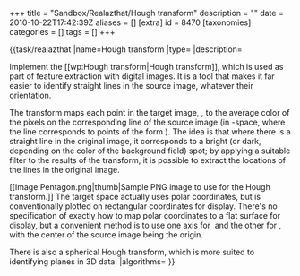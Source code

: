 +++
title = "Sandbox/Realazthat/Hough transform"
description = ""
date = 2010-10-22T17:42:39Z
aliases = []
[extra]
id = 8470
[taxonomies]
categories = []
tags = []
+++

{{task/realazthat
|name=Hough transform
|type=
|description=

Implement the [[wp:Hough transform|Hough transform]], which is used as part of feature extraction with digital images. It is a tool that makes it far easier to identify straight lines in the source image, whatever their orientation.

The transform maps each point in the target image, <math>(\rho,\theta)</math>, to the average color of the pixels on the corresponding line of the source image (in <math>(x,y)</math>-space, where the line corresponds to points of the form <math>x\cos\theta + y\sin\theta = \rho</math>). The idea is that where there is a straight line in the original image, it corresponds to a bright (or dark, depending on the color of the background field) spot; by applying a suitable filter to the results of the transform, it is possible to extract the locations of the lines in the original image.

[[Image:Pentagon.png|thumb|Sample PNG image to use for the Hough transform.]]
The target space actually uses polar coordinates, but is conventionally plotted on rectangular coordinates for display. There's no specification of exactly how to map polar coordinates to a flat surface for display, but a convenient method is to use one axis for <math>\theta</math> and the other for <math>\rho</math>, with the center of the source image being the origin.

There is also a spherical Hough transform, which is more suited to identifying planes in 3D data.
|algorithms=
}}
